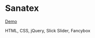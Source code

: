 # Sanatex

<a href="https://m-coder.ru/mywork/sanatex/sitemap.html" target="_blank">Demo</a>

HTML, CSS, jQuery, Slick Slider, Fancybox